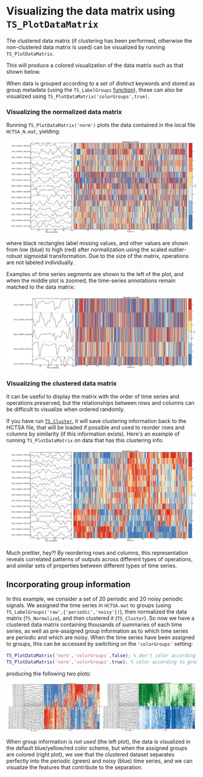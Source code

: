 # Visualizing the data matrix using `TS_PlotDataMatrix`

The clustered data matrix (if clustering has been performed, otherwise the non-clustered data matrix is used) can be visualized by running `TS_PlotDataMatrix`.

This will produce a colored visualization of the data matrix such as that shown below.

When data is grouped according to a set of distinct keywords and stored as group metadata (using the `TS_LabelGroups` [function](grouping.md)), these can also be visualized using `TS_PlotDataMatrix('colorGroups',true)`.

<!-- ## Example usage

For example, we used a set of 9000 operations on 100 diverse empirical time series.
We then:
1. Normalized it, using `TS_Normalize('scaledRobustSigmoid',[0.7,0.9])`. This removed 1 time series with fewer than 70% good values, 2476 operations with fewer than 90% good values, 164 operations with near-constant outputs, and 114 operations with zero interquartile range, leaving a 99 x 7225 normalized data matrix containing 0.38% special values saved in **HCTSA_N.mat**.
2. Clustered it, using `TS_Cluster('euclidean','average', 'corr_fast', 'average')`, which uses a faster approximation for correlations involving bad values. The result is a re-ordered data matrix and associated metadata saved in **HCTSA_N.mat**. -->

### Visualizing the normalized data matrix
Running `TS_PlotDataMatrix('norm')` plots the data contained in the local file `HCTSA_N.mat`, yielding:

![](img/Bonn_DataMatrix_norm.png)

where black rectangles label missing values, and other values are shown from low (blue) to high (red) after normalization using the scaled outlier-robust sigmoidal transformation.
Due to the size of the matrix, operations are not labeled individually.

Examples of time series segments are shown to the left of the plot, and when the middle plot is zoomed, the time-series annotations remain matched to the data matrix:

![](img/Bonn_DataMatrix_zoomed.png)

### Visualizing the clustered data matrix

It can be useful to display the matrix with the order of time series and operations preserved, but the relationships between rows and columns can be difficult to visualize when ordered randomly.

If you have run [`TS_Cluster`](clustering_rows_and_columns.md), it will save clustering information back to the HCTSA file, that will be loaded if possible and used to reorder rows and columns by similarity (if this information exists).
Here's an example of running `TS_PlotDataMatrix` on data that has this clustering info:

![](img/Bonn_DataMatrix_clustered.png)

Much prettier, hey?!
By reordering rows and columns, this representation reveals correlated patterns of outputs across different types of operations, and similar sets of properties between different types of time series.

## Incorporating group information

In this example, we consider a set of 20 periodic and 20 noisy periodic signals.
We assigned the time series in `HCTSA.mat` to groups (using `TS_LabelGroups('raw',{'periodic','noisy'})`), then normalized the data matrix (`TS_Normalize`), and then clustered it (`TS_Cluster`).
So now we have a clustered data matrix containing thousands of summaries of each time series, as well as pre-assigned group information as to which time series are periodic and which are noisy.
When the time series have been assigned to groups, this can be accessed by switching on the `'colorGroups'` setting:

```matlab
TS_PlotDataMatrix('norm','colorGroups',false); % don't color according to group labels
TS_PlotDataMatrix('norm','colorGroups',true); % color according to group labels
```
producing the following two plots:

![](img/DataMatrix_together.png)

When group information is *not used* (the left plot), the data is visualized in the default blue/yellow/red color scheme, but when the assigned groups are colored (right plot), we see that the clustered dataset separates perfectly into the periodic (green) and noisy (blue) time series, and we can visualize the features that contribute to the separation.
